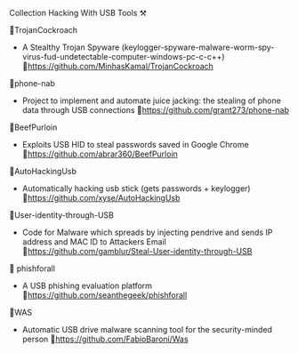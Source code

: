 Collection Hacking With USB Tools ⚒️

🔹TrojanCockroach
- A Stealthy Trojan Spyware (keylogger-spyware-malware-worm-spy-virus-fud-undetectable-computer-windows-pc-c-c++)
🔗https://github.com/MinhasKamal/TrojanCockroach

🔹phone-nab
- Project to implement and automate juice jacking: the stealing of phone data through USB connections
🔗https://github.com/grant273/phone-nab

🔹BeefPurloin
- Exploits USB HID to steal passwords saved in Google Chrome
🔗https://github.com/abrar360/BeefPurloin

🔹AutoHackingUsb
- Automatically hacking usb stick (gets passwords + keylogger)
🔗https://github.com/xyse/AutoHackingUsb

🔹User-identity-through-USB
- Code for Malware which spreads by injecting pendrive and sends IP address and MAC ID to Attackers Email
🔗https://github.com/gamblur/Steal-User-identity-through-USB

🔹 phishforall
- A USB phishing evaluation platform
🔗https://github.com/seanthegeek/phishforall

🔹WAS
- Automatic USB drive malware scanning tool for the security-minded person
🔗https://github.com/FabioBaroni/Was
